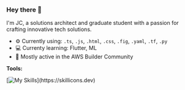 ### Hey there 👋

I'm JC, a solutions architect and graduate student with a passion for crafting innovative tech solutions.

- ⚙️ Currently using: `.ts`, `.js`, `.html`, `.css`, `.fig`, `.yaml`, `.tf`, `.py`
- 💻 Currenty learning: Flutter, ML
- 🚀 Mostly active in the AWS Builder Community

**Tools:**

[![My Skills](https://skillicons.dev/icons?i=aws,gcp,azure,angular,react,flutter,tailwind,figma,python,terraform,)](https://skillicons.dev)
